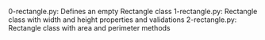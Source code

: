 0-rectangle.py: Defines an empty Rectangle class
1-rectangle.py: Rectangle class with width and height properties and validations
2-rectangle.py: Rectangle class with area and perimeter methods
